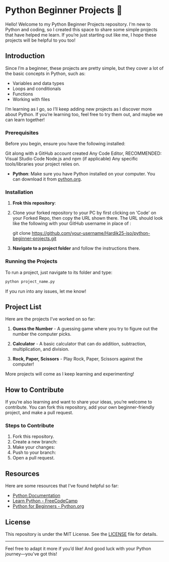 # Python Beginner Projects 🎉

Hello! Welcome to my Python Beginner Projects repository. I'm new to Python and coding, so I created this space to share some simple projects that have helped me learn. If you’re just starting out like me, I hope these projects will be helpful to you too!

## Introduction

Since I’m a beginner, these projects are pretty simple, but they cover a lot of the basic concepts in Python, such as:

- Variables and data types
- Loops and conditionals
- Functions
- Working with files

I’m learning as I go, so I’ll keep adding new projects as I discover more about Python. If you’re learning too, feel free to try them out, and maybe we can learn together!



### Prerequisites
Before you begin, ensure you have the following installed:

Git along with a GitHub account created
Any Code Editor, RECOMMENDED: Visual Studio Code
Node.js and npm (if applicable)
Any specific tools/libraries your project relies on.

- **Python**: Make sure you have Python installed on your computer. You can download it from [python.org](https://www.python.org/).

### Installation

1. **Frok this repository**:
2. Clone your forked repository to your PC by first clicking on 'Code' on your Forked Repo, then copy the URL shown there. The URL should look like the following with your GitHub username in place of <your-username> :

 
   git clone https://github.com/your-username/Hardik25-iso/python-beginner-projects.git


3. **Navigate to a project folder** and follow the instructions there.

### Running the Projects

To run a project, just navigate to its folder and type:

```bash
python project_name.py
```

If you run into any issues, let me know!

## Project List

Here are the projects I’ve worked on so far:

1. **Guess the Number** - A guessing game where you try to figure out the number the computer picks.

2. **Calculator** - A basic calculator that can do addition, subtraction, multiplication, and division.

3. **Rock, Paper, Scissors** - Play Rock, Paper, Scissors against the computer!

More projects will come as I keep learning and experimenting!

## How to Contribute

If you’re also learning and want to share your ideas, you’re welcome to contribute. You can fork this repository, add your own beginner-friendly project, and make a pull request.

### Steps to Contribute

1. Fork this repository.
2. Create a new branch: 
3. Make your changes: 
4. Push to your branch: 
5. Open a pull request.

## Resources

Here are some resources that I’ve found helpful so far:

- [Python Documentation](https://docs.python.org/3/)
- [Learn Python - FreeCodeCamp](https://www.freecodecamp.org/learn/)
- [Python for Beginners - Python.org](https://www.python.org/about/gettingstarted/)

## License

This repository is under the MIT License. See the [LICENSE](LICENSE) file for details.

---

Feel free to adapt it more if you’d like! And good luck with your Python journey—you’ve got this!
